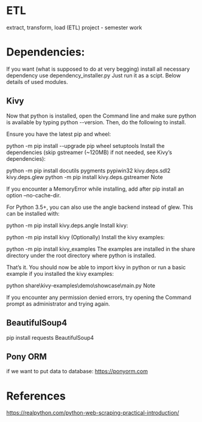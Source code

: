 # ETL
extract, transform, load (ETL) project - semester work

# Dependencies:

If you want (what is supposed to do at very begging) install all necessary dependency use dependency_installer.py
Just run it as a scipt.
Below details of used modules.

## Kivy

Now that python is installed, open the Command line and make sure python is available by typing python --version. Then, do the following to install.

Ensure you have the latest pip and wheel:

python -m pip install --upgrade pip wheel setuptools
Install the dependencies (skip gstreamer (~120MB) if not needed, see Kivy’s dependencies):

python -m pip install docutils pygments pypiwin32 kivy.deps.sdl2 kivy.deps.glew
python -m pip install kivy.deps.gstreamer
Note

If you encounter a MemoryError while installing, add after pip install an option –no-cache-dir.

For Python 3.5+, you can also use the angle backend instead of glew. This can be installed with:

python -m pip install kivy.deps.angle
Install kivy:

python -m pip install kivy
(Optionally) Install the kivy examples:

python -m pip install kivy_examples
The examples are installed in the share directory under the root directory where python is installed.

That’s it. You should now be able to import kivy in python or run a basic example if you installed the kivy examples:

python share\kivy-examples\demo\showcase\main.py
Note

If you encounter any permission denied errors, try opening the Command prompt as administrator and trying again.

## BeautifulSoup4
pip install requests BeautifulSoup4

## Pony ORM
if we want to put data to database:
https://ponyorm.com

# References
https://realpython.com/python-web-scraping-practical-introduction/
